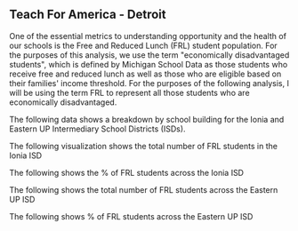 ## Teach For America - Detroit

One of the essential metrics to understanding opportunity and the health of our schools is the Free and Reduced Lunch (FRL) student population. For the purposes of this analysis, we use the term "economically disadvantaged students", which is defined by Michigan School Data as those students who receive free and reduced lunch as well as those who are eligible based on their families' income threshold. For the purposes of the following analysis, I will be using the term FRL to represent all those students who are economically disadvantaged.


The following data shows a breakdown by school building for the Ionia and Eastern UP Intermediary School Districts (ISDs).

<div class="flourish-embed flourish-scatter" data-src="visualisation/8677050"><script src="https://public.flourish.studio/resources/embed.js"></script></div>


The following visualization shows the total number of FRL students in the Ionia ISD

<div class="flourish-embed flourish-chart" data-src="visualisation/8677995"><script src="https://public.flourish.studio/resources/embed.js"></script></div>


The following shows the % of FRL students across the Ionia ISD

<div class="flourish-embed flourish-chart" data-src="visualisation/8678255"><script src="https://public.flourish.studio/resources/embed.js"></script></div>


The following shows the total number of FRL students across the Eastern UP ISD

<div class="flourish-embed flourish-chart" data-src="visualisation/8678012"><script src="https://public.flourish.studio/resources/embed.js"></script></div>


The following shows % of FRL students across the Eastern UP ISD

<div class="flourish-embed flourish-chart" data-src="visualisation/8678159"><script src="https://public.flourish.studio/resources/embed.js"></script></div>
